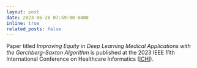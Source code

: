 ```yaml
---
layout: post
date: 2023-06-26 07:59:00-0400
inline: true
related_posts: false
---
```


Paper titled *Improving Equity in Deep Learning Medical Applications with the Gerchberg-Saxton Algorithm* is published at the 2023 IEEE 11th International Conference on Healthcare Informatics ([ICHI](https://www.computer.org/csdl/proceedings-article/ichi/2023/026300a692/1SN7xaUqqic)).
